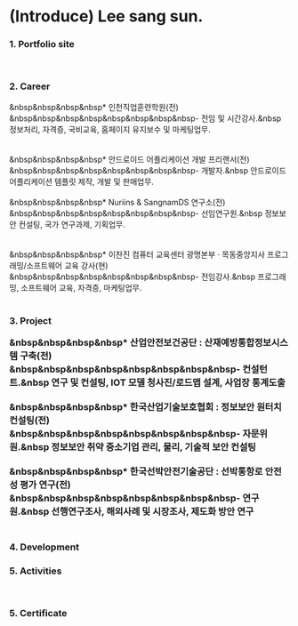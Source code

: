 # (Introduce) Lee sang sun.
<h3>1. Portfolio site</h3><br>

<h3>2. Career</h3>

 &nbsp&nbsp&nbsp&nbsp* 인천직업훈련학원(전)<br>
    &nbsp&nbsp&nbsp&nbsp&nbsp&nbsp&nbsp&nbsp- 전임 및 시간강사.&nbsp 정보처리, 자격증, 국비교육, 홈페이지 유지보수 및 마케팅업무.<br><br>  
 &nbsp&nbsp&nbsp&nbsp* 안드로이드 어플리케이션 개발 프리랜서(전)<br>
    &nbsp&nbsp&nbsp&nbsp&nbsp&nbsp&nbsp&nbsp- 개발자.&nbsp 안드로이드 어플리케이션 템플릿 제작, 개발 및 판매업무.<br><br> 
 &nbsp&nbsp&nbsp&nbsp* Nuriins & SangnamDS 연구소(전)<br>
    &nbsp&nbsp&nbsp&nbsp&nbsp&nbsp&nbsp&nbsp- 선임연구원.&nbsp 정보보안 컨설팅, 국가 연구과제, 기획업무.<br><br>    
 &nbsp&nbsp&nbsp&nbsp* 이찬진 컴퓨터 교육센터 광명본부 · 목동중앙지사 프로그래밍/소프트웨어 교육 강사(현)<br>
    &nbsp&nbsp&nbsp&nbsp&nbsp&nbsp&nbsp&nbsp- 전임강사.&nbsp 프로그래밍, 소프트웨어 교육, 자격증, 마케팅업무. <br><br>
    
<h3>3. Project<br>

 &nbsp&nbsp&nbsp&nbsp* 산업안전보건공단 : 산재예방통합정보시스템 구축(전)<br>
    &nbsp&nbsp&nbsp&nbsp&nbsp&nbsp&nbsp&nbsp- 컨설턴트.&nbsp 연구 및 컨설팅, IOT 모델 청사진/로드맵 설계, 사업장 통계도출<br><br>
 &nbsp&nbsp&nbsp&nbsp* 한국산업기술보호협회 : 정보보안 원터치 컨설팅(전)<br>
    &nbsp&nbsp&nbsp&nbsp&nbsp&nbsp&nbsp&nbsp- 자문위원.&nbsp 정보보안 취약 중소기업 관리, 물리, 기술적 보안 컨설팅<br><br>
 &nbsp&nbsp&nbsp&nbsp* 한국선박안전기술공단 : 선박통항로 안전성 평가 연구(전)<br>
    &nbsp&nbsp&nbsp&nbsp&nbsp&nbsp&nbsp&nbsp- 연구원.&nbsp 선행연구조사, 해외사례 및 시장조사, 제도화 방안 연구<br><br>

<h3>4. Development<br>


<h3>5. Activities</h3><br>


<h3>5. Certificate</h3><br>

